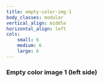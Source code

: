 ```yaml
---
title: empty-color-img-1
body_classes: modular
vertical_align: middle
horizontal_align: left
cols:
    small: 6
    medium: 6
    large: 6
---
```


### Empty color image 1 (left side)